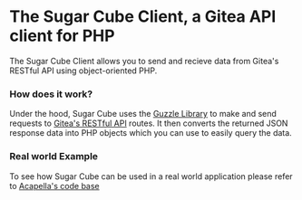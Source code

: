 The Sugar Cube Client, a Gitea API client for PHP
========

The Sugar Cube Client allows you to send and recieve data from Gitea's RESTful API using object-oriented PHP.

### How does it work?
Under the hood, Sugar Cube uses the [Guzzle Library](http://docs.guzzlephp.org/en/stable/) to make and send requests to [Gitea's RESTful API](https://try.gitea.io/api/swagger) routes. It then converts the returned JSON response data into PHP objects which you can use to easily query the data.

### Real world Example
To see how Sugar Cube can be used in a real world application please refer to [Acapella's code base](https://github.com/tahaghafuri/acappella) 
